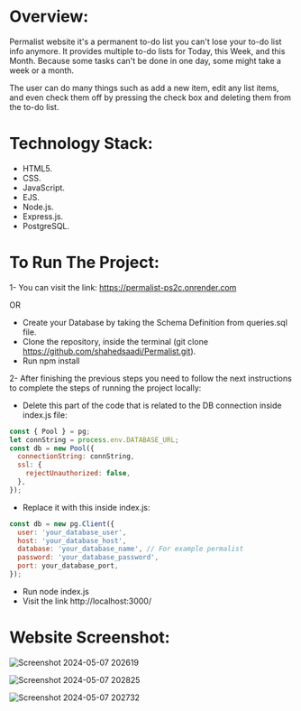 # Overview:
Permalist website it's a permanent to-do list you can't lose your to-do list info anymore. It provides multiple to-do lists for Today, this Week, and this Month. Because some tasks can't be done in one day, some might take a week or a month.

The user can do many things such as add a new item, edit any list items, and even check them off by pressing the check box and deleting them from the to-do list.

# Technology Stack:
- HTML5.
- CSS.
- JavaScript.
- EJS.
- Node.js.
- Express.js.
- PostgreSQL.

# To Run The Project:
1- You can visit the link: https://permalist-ps2c.onrender.com

OR

- Create your Database by taking the Schema Definition from queries.sql file.
- Clone the repository, inside the terminal (git clone https://github.com/shahedsaadi/Permalist.git).
- Run npm install

2- After finishing the previous steps you need to follow the next instructions to complete the steps of running the project locally:

- Delete this part of the code that is related to the DB connection inside index.js file:

```javascript
const { Pool } = pg;
let connString = process.env.DATABASE_URL;
const db = new Pool({
  connectionString: connString,
  ssl: {
    rejectUnauthorized: false,
  },
});
```

- Replace it with this inside index.js:
```javascript
const db = new pg.Client({
  user: 'your_database_user',
  host: 'your_database_host',
  database: 'your_database_name', // For example permalist
  password: 'your_database_password',
  port: your_database_port,
});
```

  - Run node index.js
  - Visit the link http://localhost:3000/

# Website Screenshot:
![Screenshot 2024-05-07 202619](https://github.com/shahedsaadi/Permalist/assets/108287237/c14b02eb-c29c-4f03-b5a3-c1b080f4fa62)

![Screenshot 2024-05-07 202825](https://github.com/shahedsaadi/Permalist/assets/108287237/d31be66f-27b6-4ea6-99ea-52ece3cfa730)

![Screenshot 2024-05-07 202732](https://github.com/shahedsaadi/Permalist/assets/108287237/1a546f17-5136-4178-8574-845a407b0344)

